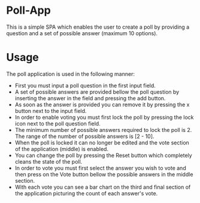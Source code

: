 Poll-App
=======

This is a simple SPA which enables the user to create a poll by providing a question and a set of possible answer (maximum 10 options).

# Usage
The poll application is used in the following manner:
- First you must input a poll question in the first input field.
- A set of possible answers are provided bellow the poll question by inserting the answer in the field and pressing the add button.
- As soon as the answer is provided you can remove it by pressing the x button next to the input field.
- In order to enable voting you must first lock the poll by pressing the lock icon next to the poll question field.
- The minimum number of possible answers required to lock the poll is 2. The range of the number of possible answers is [2 - 10].
- When the poll is locked it can no longer be edited and the vote section of the application (middle) is enabled.
- You can change the poll by pressing the Reset button which completely cleans the state of the poll.
- In order to vote you must first select the answer you wish to vote and then press on the Vote button bellow the possible answers in the middle section.
- With each vote you can see a bar chart on the third and final section of the application picturing the count of each answer's vote.
